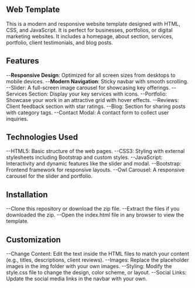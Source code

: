 ## Web Template
This is a modern and responsive website template designed with HTML, CSS, and JavaScript. It is perfect for businesses, portfolios, or digital marketing websites. It includes a homepage, about section, services, portfolio, client testimonials, and blog posts.

## Features
--**Responsive Design**: Optimized for all screen sizes from desktops to mobile devices.
--**Modern Navigation**: Sticky navbar with smooth scrolling.
--Slider: A full-screen image carousel for showcasing key offerings.
--Services Section: Display your key services with icons.
--Portfolio: Showcase your work in an attractive grid with hover effects.
--Reviews: Client feedback section with star ratings.
--Blog: Section for sharing posts with category tags.
--Contact Modal: A contact form to collect user inquiries.

## Technologies Used
--HTML5: Basic structure of the web pages.
--CSS3: Styling with external stylesheets including Bootstrap and custom styles.
--JavaScript: Interactivity and dynamic features like the slider and modal.
--Bootstrap: Frontend framework for responsive layouts.
--Owl Carousel: A responsive carousel for the slider and portfolio.

## Installation
--Clone this repository or download the zip file.
--Extract the files if you downloaded the zip.
--Open the index.html file in any browser to view the template.

## Customization
--Change Content: Edit the text inside the HTML files to match your content (e.g., titles, descriptions, client reviews).
--Images: Replace the placeholder images in the img folder with your own images.
--Styling: Modify the style.css file to change the design, color scheme, or layout.
--Social Links: Update the social media links in the navbar with your own.

